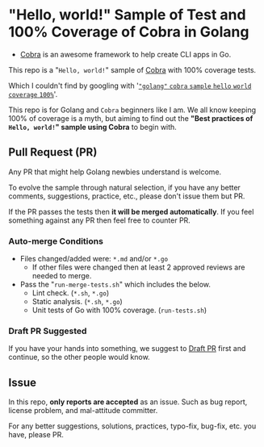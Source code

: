 # "Hello, world!" Sample of Test and 100% Coverage of Cobra in Golang

- [Cobra](https://cobra.dev/) is an awesome framework to help create CLI apps in Go.

This repo is a "`Hello, world!`" sample of [Cobra](https://cobra.dev/) with 100% coverage tests.

Which I couldn't find by googling with '[`"golang"` `cobra` `sample` `hello` `world` `coverage` `100%`](https://www.google.com/search?q=%22golang%22+cobra+sample+hello+world+coverage+100%)'.

This repo is for Golang and `Cobra` beginners like I am. We all know keeping 100% of coverage is a myth, but aiming to find out the **"Best practices of `Hello, world!`" sample using Cobra** to begin with.

## Pull Request (PR)

Any PR that might help Golang newbies understand is welcome.

To evolve the sample through natural selection, if you have any better comments, suggestions, practice, etc., please don't issue them but PR.

If the PR passes the tests then **it will be merged automatically**. If you feel something against any PR then feel free to counter PR.

### Auto-merge Conditions

- Files changed/added were: `*.md` and/or `*.go`
  - If other files were changed then at least 2 approved reviews are needed to merge.
- Pass the "`run-merge-tests.sh`" which includes the below.
  - Lint check. (`*.sh`, `*.go`)
  - Static analysis. (`*.sh`, `*.go`)
  - Unit tests of Go with 100% coverage. (`run-tests.sh`)

### Draft PR Suggested

If you have your hands into something, we suggest to [Draft PR](https://github.blog/2019-02-14-introducing-draft-pull-requests/) first and continue, so the other people would know.

## Issue

In this repo, **only reports are accepted** as an issue. Such as bug report, license problem, and mal-attitude committer.

For any better suggestions, solutions, practices, typo-fix, bug-fix, etc. you have, please PR.

<!-- WIP
## Codespaces and VSCode Friendly

This repo works on [GitHub Codespaces](https://github.com/features/codespaces) which lets you edit/code online.

1. [Request early access](https://github.com/features/codespaces/signup) and wait to be accepted.
2. [Fork](https://docs.github.com/en/free-pro-team@latest/github/getting-started-with-github/fork-a-repo) this repo to your GitHub account.
3. Open the forked repo in GitHub and select ”`Open with Codespaces`" dropdown menu in the upper right "`↓ Code`" button.
4. Create/add a "`New codespace`" and wait until the Docker image gets built.
-->
